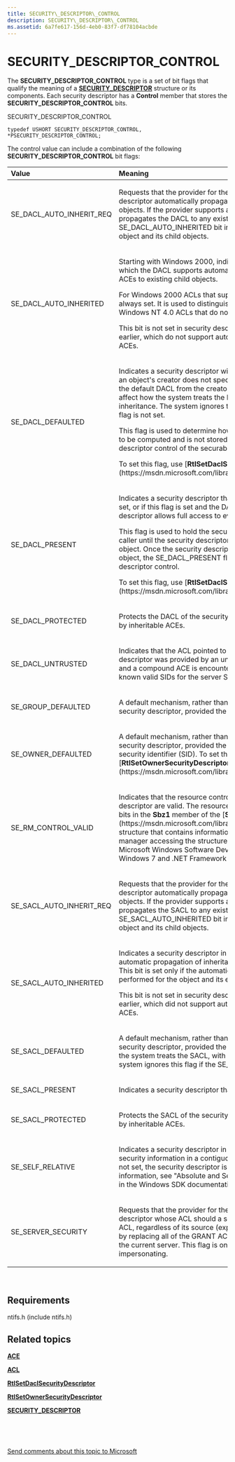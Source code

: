 ```yaml
---
title: SECURITY\_DESCRIPTOR\_CONTROL
description: SECURITY\_DESCRIPTOR\_CONTROL
ms.assetid: 6a7fe617-156d-4eb0-83f7-df78104acbde
---
```


# SECURITY\_DESCRIPTOR\_CONTROL


The **SECURITY\_DESCRIPTOR\_CONTROL** type is a set of bit flags that qualify the meaning of a [**SECURITY\_DESCRIPTOR**](https://msdn.microsoft.com/library/windows/hardware/ff556610) structure or its components. Each security descriptor has a **Control** member that stores the **SECURITY\_DESCRIPTOR\_CONTROL** bits.

SECURITY\_DESCRIPTOR\_CONTROL

``` syntax
typedef USHORT SECURITY_DESCRIPTOR_CONTROL, *PSECURITY_DESCRIPTOR_CONTROL;
```

The control value can include a combination of the following **SECURITY\_DESCRIPTOR\_CONTROL** bit flags:

<table>
<colgroup>
<col width="50%" />
<col width="50%" />
</colgroup>
<thead>
<tr class="header">
<th align="left">Value</th>
<th align="left">Meaning</th>
</tr>
</thead>
<tbody>
<tr class="odd">
<td align="left"><p>SE_DACL_AUTO_INHERIT_REQ</p></td>
<td align="left"><p>Requests that the provider for the object protected by the security descriptor automatically propagate the DACL to existing child objects. If the provider supports automatic inheritance, it propagates the DACL to any existing child objects, and sets the SE_DACL_AUTO_INHERITED bit in the security descriptors of the object and its child objects.</p></td>
</tr>
<tr class="even">
<td align="left"><p>SE_DACL_AUTO_INHERITED</p></td>
<td align="left"><p>Starting with Windows 2000, indicates a security descriptor in which the DACL supports automatic propagation of inheritable ACEs to existing child objects.</p>
<p>For Windows 2000 ACLs that support auto-inheritance, this bit is always set. It is used to distinguish these ACLs from Windows NT 4.0 ACLs that do not support auto-inheritance.</p>
<p>This bit is not set in security descriptors for Windows NT 4.0 and earlier, which do not support automatic propagation of inheritable ACEs.</p></td>
</tr>
<tr class="odd">
<td align="left"><p>SE_DACL_DEFAULTED</p></td>
<td align="left"><p>Indicates a security descriptor with a default DACL. For example, if an object's creator does not specify a DACL, the object receives the default DACL from the creator's access token. This flag can affect how the system treats the DACL, with respect to ACE inheritance. The system ignores this flag if the SE_DACL_PRESENT flag is not set.</p>
<p>This flag is used to determine how the final DACL on the object is to be computed and is not stored physically in the security descriptor control of the securable object.</p>
<p>To set this flag, use [<strong>RtlSetDaclSecurityDescriptor</strong>](https://msdn.microsoft.com/library/windows/hardware/ff562781).</p></td>
</tr>
<tr class="even">
<td align="left"><p>SE_DACL_PRESENT</p></td>
<td align="left"><p>Indicates a security descriptor that has a DACL. If this flag is not set, or if this flag is set and the DACL is <strong>NULL</strong>, the security descriptor allows full access to everyone.</p>
<p>This flag is used to hold the security information specified by a caller until the security descriptor is associated with a securable object. Once the security descriptor is associated with a securable object, the SE_DACL_PRESENT flag is always set in the security descriptor control.</p>
<p>To set this flag, use [<strong>RtlSetDaclSecurityDescriptor</strong>](https://msdn.microsoft.com/library/windows/hardware/ff562781).</p></td>
</tr>
<tr class="odd">
<td align="left"><p>SE_DACL_PROTECTED</p></td>
<td align="left"><p>Protects the DACL of the security descriptor from being modified by inheritable ACEs.</p></td>
</tr>
<tr class="even">
<td align="left"><p>SE_DACL_UNTRUSTED</p></td>
<td align="left"><p>Indicates that the ACL pointed to by the DACL of the security descriptor was provided by an untrusted source. If this flag is set and a compound ACE is encountered, the system will substitute known valid SIDs for the server SIDs in the ACEs.</p></td>
</tr>
<tr class="odd">
<td align="left"><p>SE_GROUP_DEFAULTED</p></td>
<td align="left"><p>A default mechanism, rather than the original provider of the security descriptor, provided the security descriptor's group SID.</p></td>
</tr>
<tr class="even">
<td align="left"><p>SE_OWNER_DEFAULTED</p></td>
<td align="left"><p>A default mechanism, rather than the original provider of the security descriptor, provided the security descriptor's owner security identifier (SID). To set this flag, use [<strong>RtlSetOwnerSecurityDescriptor</strong>](https://msdn.microsoft.com/library/windows/hardware/ff553220).</p></td>
</tr>
<tr class="odd">
<td align="left"><p>SE_RM_CONTROL_VALID</p></td>
<td align="left"><p>Indicates that the resource control manager bits in the security descriptor are valid. The resource manager control bits are eight bits in the <strong>Sbz1</strong> member of the [<strong>SECURITY_DESCRIPTOR</strong>](https://msdn.microsoft.com/library/windows/hardware/ff556610) structure that contains information specific to the resource manager accessing the structure. (For more information, see the Microsoft Windows Software Development Kit (SDK) for Windows 7 and .NET Framework 4.0 documentation.)</p></td>
</tr>
<tr class="even">
<td align="left"><p>SE_SACL_AUTO_INHERIT_REQ</p></td>
<td align="left"><p>Requests that the provider for the object protected by the security descriptor automatically propagate the SACL to existing child objects. If the provider supports automatic inheritance, it propagates the SACL to any existing child objects, and sets the SE_SACL_AUTO_INHERITED bit in the security descriptors of the object and its child objects.</p></td>
</tr>
<tr class="odd">
<td align="left"><p>SE_SACL_AUTO_INHERITED</p></td>
<td align="left"><p>Indicates a security descriptor in which the SACL supports automatic propagation of inheritable ACEs to existing child objects. This bit is set only if the automatic inheritance algorithm has been performed for the object and its existing child objects.</p>
<p>This bit is not set in security descriptors for Windows NT 4.0 and earlier, which did not support automatic propagation of inheritable ACEs.</p></td>
</tr>
<tr class="even">
<td align="left"><p>SE_SACL_DEFAULTED</p></td>
<td align="left"><p>A default mechanism, rather than the original provider of the security descriptor, provided the SACL. This flag can affect how the system treats the SACL, with respect to ACE inheritance. The system ignores this flag if the SE_SACL_PRESENT flag is not set.</p></td>
</tr>
<tr class="odd">
<td align="left"><p>SE_SACL_PRESENT</p></td>
<td align="left"><p>Indicates a security descriptor that has a SACL.</p></td>
</tr>
<tr class="even">
<td align="left"><p>SE_SACL_PROTECTED</p></td>
<td align="left"><p>Protects the SACL of the security descriptor from being modified by inheritable ACEs.</p></td>
</tr>
<tr class="odd">
<td align="left"><p>SE_SELF_RELATIVE</p></td>
<td align="left"><p>Indicates a security descriptor in self-relative format with all the security information in a contiguous block of memory. If this flag is not set, the security descriptor is in absolute format. For more information, see &quot;Absolute and Self-Relative Security Descriptors&quot; in the Windows SDK documentation.</p></td>
</tr>
<tr class="even">
<td align="left"><p>SE_SERVER_SECURITY</p></td>
<td align="left"><p>Requests that the provider for the object protected by the security descriptor whose ACL should a server ACL based on the input ACL, regardless of its source (explicit or defaulting). This is done by replacing all of the GRANT ACEs with compound ACEs granting the current server. This flag is only meaningful if the subject is impersonating.</p></td>
</tr>
</tbody>
</table>

 

## Requirements


ntifs.h (include ntifs.h)

## Related topics


[**ACE**](ace.md)

[**ACL**](https://msdn.microsoft.com/library/windows/hardware/ff538866)

[**RtlSetDaclSecurityDescriptor**](https://msdn.microsoft.com/library/windows/hardware/ff562781)

[**RtlSetOwnerSecurityDescriptor**](https://msdn.microsoft.com/library/windows/hardware/ff553220)

[**SECURITY\_DESCRIPTOR**](https://msdn.microsoft.com/library/windows/hardware/ff556610)

 

 

[Send comments about this topic to Microsoft](mailto:wsddocfb@microsoft.com?subject=Documentation%20feedback%20%5Bifsk\ifsk%5D:%20SECURITY_DESCRIPTOR_CONTROL%20%20RELEASE:%20%281/9/2018%29&body=%0A%0APRIVACY%20STATEMENT%0A%0AWe%20use%20your%20feedback%20to%20improve%20the%20documentation.%20We%20don't%20use%20your%20email%20address%20for%20any%20other%20purpose,%20and%20we'll%20remove%20your%20email%20address%20from%20our%20system%20after%20the%20issue%20that%20you're%20reporting%20is%20fixed.%20While%20we're%20working%20to%20fix%20this%20issue,%20we%20might%20send%20you%20an%20email%20message%20to%20ask%20for%20more%20info.%20Later,%20we%20might%20also%20send%20you%20an%20email%20message%20to%20let%20you%20know%20that%20we've%20addressed%20your%20feedback.%0A%0AFor%20more%20info%20about%20Microsoft's%20privacy%20policy,%20see%20http://privacy.microsoft.com/default.aspx. "Send comments about this topic to Microsoft")





